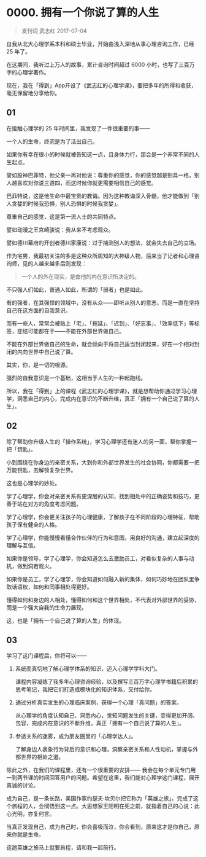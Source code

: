 # 0000. 拥有一个你说了算的人生

> 发刊词 武志红 2017-07-04

自我从北大心理学系本科和硕士毕业，开始由浅入深地从事心理咨询工作，已经 25 年了。

在这期间，我听过上万人的故事，累计咨询时间超过 6000 小时，也写了三百万字的心理学著作。

现在，我在「得到」App开设了《武志红的心理学课》，要把多年的所得和收获，毫无保留地分享给你。

## 01

在接触心理学的 25 年时间里，我发现了一件很重要的事——

一个人的生命，终究是为了活出自己。

如果你有幸在很小的时候就被告知这一点，且身体力行，那会是一个非常不同的人生起点。

譬如股神巴菲特，他父亲一再对他说：尊重你的感觉，你的感觉越是别具一格，别人越喜欢对你说三道四，而这时候你就更需要相信自己的感觉。

巴菲特说，这是他生命中最宝贵的教诲。因为这种教诲深入骨髓，他才能做到「别人贪婪的时候我恐惧，别人恐惧的时候我贪婪」。

尊重自己的感觉，这是第一流人士的共同特点。

譬如动漫之王宫崎骏说：我从来不考虑观众。

譬如德川幕府的开创者德川家康说：过于揣测别人的想法，就会失去自己的立场。

作为宅男，我最初关注的多是这种众所周知的大神级人物，后来当了记者和心理咨询师，见的人越来越多后则发现：

> 一个人的外在现实，是由他的内在意识所决定的。

不只强人们如此，普通人如此，所谓的「弱者」也是如此。

有的强者，在其强悍的领域中，没有从众——即听从别人的意志，而是一直在坚持自己在这方面的自我意识。

而有一些人，常常会被贴上「宅」、「拖延」、「迟到」、「好忘事」、「效率低下」等标签，症结可能都在于——不能在外部世界做自己。

不能在外部世界做自己的生命，就会倾向于将自己适当封闭起来，好在一个相对封闭的内向世界中自己说了算。

其实，你，是一切的根源。

强烈的自我意识是一个基础，这相当于人生的一种起跑线。

所以，我在「得到」上的课程《武志红的心理学课》，就是想帮助你通过学习心理学，洞悉自己的内心，完成内在意识的不断升维，真正「拥有一个自己说了算的人生」。

## 02

除了帮助你升级人生的「操作系统」，学习心理学还有迷人的另一面，帮你掌握一把「钥匙」。

小到围绕在你身边的亲密关系，大到你和外部世界发生的社会协同，你都需要一把万能钥匙，去解锁复杂世界。

这也是心理学的妙处。

学了心理学，你会对亲密关系有更深层的认知，找到相处中的正确姿势和技巧，更善于站在对方的角度考虑问题。

学了心理学，你会更关注孩子的心理健康，了解孩子在不同阶段的心理特征，帮助孩子保有健全的人格。

学了心理学，你能慢慢看懂合作伙伴的行为和意图，用良好的沟通，建立起深度的理解与互信。

如果你是领导，学了心理学，你会知道怎么去激励员工，对看似复杂的人事与动机，做到洞若观火。

如果你是员工，学了心理学，你会知道如何融入新的集体，如何巧妙地在团队里争取话语权，如何和同事相处得更好。

懂得如何和身边的人相处，懂得如何和这个世界相处，不代表对外部世界的妥协，而是一个强大自我的生命力展现。

这，也是「拥有一个自己说了算的人生」的体现。

## 03

学习了这门课程后，你将可以——

1. 系统而真切地了解心理学体系的知识，迈入心理学学科大门。

	课程内容凝练了我多年心理咨询经验，以及撰写三百万字心理学书籍后积累的思考笔记，我把它们打造成模块化的知识体系，交付给你。

2. 通过分析真实发生的心理临床案例，获得一个心理「真问题」的答案。

	从心理学的角度认知自己、洞悉内心，觉知问题发生的关键，变得更加开阔、包容，完成内在意识的不断升维，真正「拥有一个自己说了算的人生」。

3. 参透关系的迷雾，成为朋友圈里的「心理学达人」。

	了解身边人表象行为背后的意识和心理，洞察亲密关系和人性动机，掌握与外部世界的相处之道。

除此之外，在我们的课程里，还有一个很重要的安排—— 我会在每个单元专门用一到两节课的时间回答用户的问题。希望在这里，我们能对心理学这门课程，展开真诚的讨论。

成为自己，是一条长路，美国作家约瑟夫·坎贝尔把它称为「英雄之旅」。完成了这个旅程的人，会彻悟到这一点。大思想家王阳明在死之前，就指着自己的心说：此心光明，亦复何言。

当真正发现自己，成为自己时，你会喜极而泣，你会看到，原来这才是你自己，原来你就是生命。

这趟英雄之旅马上就要启程，请和我一起前行。
